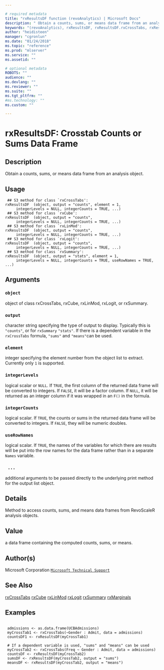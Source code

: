 ```yaml
--- 

# required metadata 
title: "rxResultsDF function (revoAnalytics) | Microsoft Docs" 
description: " Obtain a counts, sums, or means data frame from an analysis object. " 
keywords: "(revoAnalytics), rxResultsDF, rxResultsDF.rxCrossTabs, rxResultsDF.rxCube, rxResultsDF.rxLinMod, rxResultsDF.rxLogit, rxResultsDF.rxSummary, category, models" 
author: "heidisteen" 
manager: "cgronlun" 
ms.date: "01/24/2018" 
ms.topic: "reference" 
ms.prod: "mlserver" 
ms.service: "" 
ms.assetid: "" 

# optional metadata 
ROBOTS: "" 
audience: "" 
ms.devlang: "" 
ms.reviewer: "" 
ms.suite: "" 
ms.tgt_pltfrm: "" 
#ms.technology: "" 
ms.custom: "" 

--- 
```








 # rxResultsDF: Crosstab Counts or Sums Data Frame 
 ## Description

Obtain a counts, sums, or means data frame from an analysis object.


 ## Usage

```   
 ## S3 method for class `rxCrossTabs':
rxResultsDF  (object, output = "counts", element = 1,
     integerLevels = NULL, integerCounts = TRUE, ...)
 ## S3 method for class `rxCube':
rxResultsDF  (object, output = "counts",
     integerLevels = NULL, integerCounts = TRUE, ...)
 ## S3 method for class `rxLinMod':
rxResultsDF  (object, output = "counts", 
     integerLevels = NULL, integerCounts = TRUE, ...)
 ## S3 method for class `rxLogit':
rxResultsDF  (object, output = "counts", 
     integerLevels = NULL, integerCounts = TRUE, ...)
 ## S3 method for class `rxSummary':
rxResultsDF  (object, output = "stats", element = 1,
     integerLevels = NULL, integerCounts = TRUE, useRowNames = TRUE, ...)            

```

 ## Arguments



 ### `object`
 object of class rxCrossTabs, rxCube, rxLinMod, rxLogit, or rxSummary. 



 ### `output`
 character string specifying the type of output to display.  Typically this is `"counts"`, or for `rxSummary` `"stats"`. If there is a  dependent variable in the `rxCrossTabs` formula, `"sums"` and `"means"`can be used.  



 ### `element`
 integer specifying the element number from the object list to extract. Currently only `1` is supported. 



 ### `integerLevels`
 logical scalar or `NULL`. If `TRUE`, the  first column of the returned data frame will be converted to integers.  If `FALSE`, it will be a factor column. If `NULL`, it will be returned as an integer column if it was wrapped in an `F()` in the formula. 



 ### `integerCounts`
 logical scalar. If `TRUE`, the  counts or sums in the returned data frame will be converted to integers.  If `FALSE`, they will be numeric doubles. 



 ### `useRowNames`
 logical scalar. If `TRUE`, the names of the variables for  which there are results will be put into the row names for the data frame   rather than in a separate `Names` variable. 



 ### ` ...`
 additional arguments to be passed directly to the underlying print method for the output list object. 




 ## Details

Method to access counts, sums, and means data frames from
RevoScaleR analysis objects.


 ## Value

a data frame containing the computed counts, sums, or means.

 ## Author(s)
 Microsoft Corporation [`Microsoft Technical Support`](https://go.microsoft.com/fwlink/?LinkID=698556&clcid=0x409)


 ## See Also

[rxCrossTabs](rxCrossTabs.md)
[rxCube](rxCube.md)
[rxLinMod](rxLinMod.md)
[rxLogit](rxLogit.md)
[rxSummary](rxSummary.md)
[rxMarginals](rxMarginals.md)

 ## Examples

 ```

  admissions <- as.data.frame(UCBAdmissions)
  myCrossTab1 <- rxCrossTabs(~Gender : Admit, data = admissions)
  countsDF1 <- rxResultsDF(myCrossTab1)

  # If a dependent variable is used, "sums" and "means" can be used
  myCrossTab2 <- rxCrossTabs(Freq ~ Gender : Admit, data = admissions)
  countsDF <- rxResultsDF(myCrossTab2)
  sumsDF <- rxResultsDF(myCrossTab2, output = "sums")
  meansDF <- rxResultsDF(myCrossTab2, output = "means")
```



